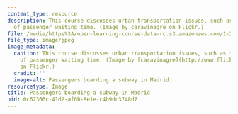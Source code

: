 ```yaml
---
content_type: resource
description: This course discusses urban transportation issues, such as the importance
  of passenger waiting time. (Image by caravinagre on Flickr.)
file: /media/https%3A/open-learning-course-data-rc.s3.amazonaws.com/1-201j-transportation-systems-analysis-demand-and-economics-fall-2008/0c62366c41d2af0b8e1ec4b9dc3748d7_1-201jf08.jpg
file_type: image/jpeg
image_metadata:
  caption: This course discusses urban transportation issues, such as the importance
    of passenger waiting time. (Image by [caravinagre](http://www.flickr.com/photos/caravinagre/1397350778/)
    on Flickr.)
  credit: ''
  image-alt: Passengers boarding a subway in Madrid.
resourcetype: Image
title: Passengers boarding a subway in Madrid
uid: 0c62366c-41d2-af0b-8e1e-c4b9dc3748d7
---
```

